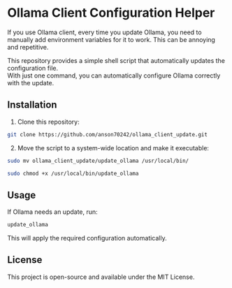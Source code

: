# Ollama Client Configuration Helper  

If you use Ollama client, every time you update Ollama, you need to manually add environment variables for it to work. This can be annoying and repetitive.  

This repository provides a simple shell script that automatically updates the configuration file.  
With just one command, you can automatically configure Ollama correctly with the update.

## Installation  
1. Clone this repository:  
```sh
git clone https://github.com/anson70242/ollama_client_update.git
```
2. Move the script to a system-wide location and make it executable:
```sh
sudo mv ollama_client_update/update_ollama /usr/local/bin/
```
```sh
sudo chmod +x /usr/local/bin/update_ollama
```

## Usage
If Ollama needs an update, run:
```sh
update_ollama
```
This will apply the required configuration automatically.

## License
This project is open-source and available under the MIT License.
